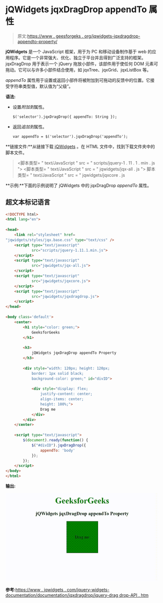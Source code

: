 # jQWidgets jqxDragDrop appendTo 属性

> 原文:[https://www . geesforgeks . org/jqwidgets-jqxdragdrop-appendto-property/](https://www.geeksforgeeks.org/jqwidgets-jqxdragdrop-appendto-property/)

**jQWidgets** 是一个 JavaScript 框架，用于为 PC 和移动设备制作基于 web 的应用程序。它是一个非常强大、优化、独立于平台并且得到广泛支持的框架。jqxDragDrop 用于表示一个 jQuery 拖放小部件，该部件用于使任何 DOM 元素可拖动。它可以与许多小部件结合使用，如 jqxTree、jqxGrid、jqxListBox 等。

*appendTo* 属性用于设置或返回小部件将被附加到可拖动的反馈中的位置。它接受字符串类型值，默认值为“父级”。

**语法:**

*   设置*附加到*属性。

    ```html
    $('selector').jqxDragDrop({ appendTo: String });
    ```

*   返回*追加到*属性。

    ```html
    var appendTo = $('selector').jqxDragDrop('appendTo');
    ```

**链接文件:**从链接下载 [jQWidgets](https://www.jqwidgets.com/download/) 。在 HTML 文件中，找到下载文件夹中的脚本文件。

> <link rel="”stylesheet”" href="”jqwidgets/styles/jqx.base.css”" type="”text/css”">
> <脚本类型= " text/JavaScript " src = " scripts/jquery-1 . 11 . 1 . min . js "></脚本>
> <脚本类型= " text/JavaScript " src = " jqwidgets/jqx-all . js "></脚本>
> 脚本类型= " text/JavaScript " src = " jqwidgets/jqxcore . js

**示例:**下面的示例说明了 jQWidgets 中的 jqxDragDrop *appendTo* 属性。

## 超文本标记语言

```html
<!DOCTYPE html>
<html lang="en">

<head>
    <link rel="stylesheet" href=
"jqwidgets/styles/jqx.base.css" type="text/css" />
    <script type="text/javascript" 
            src="scripts/jquery-1.11.1.min.js">
    </script>
    <script type="text/javascript" 
            src="jqwidgets/jqx-all.js">
    </script>
    <script type="text/javascript" 
            src="jqwidgets/jqxcore.js">
    </script>
    <script type="text/javascript" 
            src="jqwidgets/jqxdragdrop.js">
    </script>
</head>

<body class='default'>
    <center>
        <h1 style="color: green;">
            GeeksforGeeks
        </h1>

        <h3>
            jQWidgets jqxDragDrop appendTo Property
        </h3>

        <div style="width: 120px; height: 120px; 
            border: 1px solid black; 
            background-color: green;" id="divID">

            <div style="display: flex;
                justify-content: center;
                align-items: center;
                height: 100%;">
                Drag me
            </div>
        </div>
    </center>

    <script type="text/javascript">
        $(document).ready(function() {
            $("#divID").jqxDragDrop({
                appendTo: 'body'
            });
        });
    </script>
</body>
</html>
```

**输出:**

![](img/e36231d6f62421e541eb0aef88742780.png)

**参考:**[https://www . jqwidgets . com/jquery-widgets-documentation/documentation/jqxdragdrop/jquery-drag drop-API . htm](https://www.jqwidgets.com/jquery-widgets-documentation/documentation/jqxdragdrop/jquery-dragdrop-api.htm)